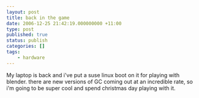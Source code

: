 ```yaml
---
layout: post
title: back in the game
date: 2006-12-25 21:42:19.000000000 +11:00
type: post
published: true
status: publish
categories: []
tags:
    - hardware
---
```


My laptop is back and i've put a suse linux boot on it for playing with blender. there are new versions of GC coming out at an incredible rate, so i'm going to be super cool and spend christmas day playing with it.
